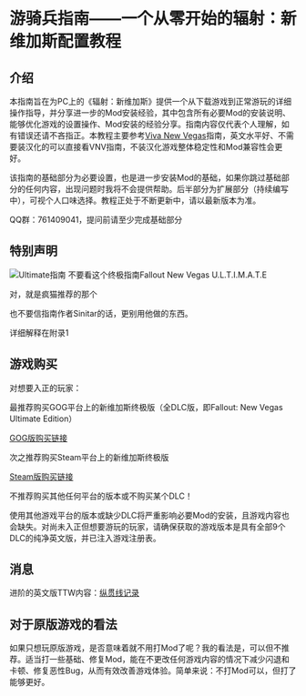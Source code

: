 # 游骑兵指南——一个从零开始的辐射：新维加斯配置教程

## 介绍

本指南旨在为PC上的《辐射：新维加斯》提供一个从下载游戏到正常游玩的详细操作指导，并分享进一步的Mod安装经验，其中包含所有必要Mod的安装说明、能够优化游戏的设置操作、Mod安装的经验分享。指南内容仅代表个人理解，如有错误还请不吝指正。本教程主要参考[Viva New Vegas](https://vivanewvegas.moddinglinked.com/intro.html)指南，英文水平好、不需要装汉化的可以直接看VNV指南，不装汉化游戏整体稳定性和Mod兼容性会更好。

该指南的基础部分为必要设置，也是进一步安装Mod的基础，如果你跳过基础部分的任何内容，出现问题时我将不会提供帮助。后半部分为扩展部分（持续编写中），可视个人口味选择。教程正处于不断更新中，请以最新版本为准。

QQ群：761409041，提问前请至少完成基础部分

## 特别声明

![Ultimate指南](https://github.com/TIAIMM/RangerGuide/blob/main/img/sinitargaming.bmp)
不要看这个终极指南Fallout New Vegas U.L.T.I.M.A.T.E

对，就是疯猫推荐的那个

也不要信指南作者Sinitar的话，更别用他做的东西。

详细解释在附录1

## 游戏购买
对想要入正的玩家：

最推荐购买GOG平台上的新维加斯终极版（全DLC版，即Fallout: New Vegas Ultimate Edition）

​[GOG版购买链接](https://www.gog.com/zh/game/fallout_new_vegas_ultimate_edition)

次之推荐购买Steam平台上的新维加斯终极版

​[Steam版购买链接](https://store.steampowered.com/sub/13435/)

不推荐购买其他任何平台的版本或不购买某个DLC！

使用其他游戏平台的版本或缺少DLC将严重影响必要Mod的安装，且游戏内容也会缺失。对尚未入正但想要游玩的玩家，请确保获取的游戏版本是具有全部9个DLC的纯净英文版，并已注入游戏注册表。

## 消息
进阶的英文版TTW内容：​[纵贯线记录](https://zhuanlan.zhihu.com/p/682333170)

## 对于原版游戏的看法

如果只想玩原版游戏，是否意味着就不用打Mod了呢？我的看法是，可以但不推荐。适当打一些基础、修复Mod，能在不更改任何游戏内容的情况下减少闪退和卡顿、修复恶性Bug，从而有效改善游戏体验。简单来说：不打Mod可以，但打了能够更好。
